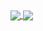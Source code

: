 <a href="https://github.com/anuraghazra/github-readme-stats">
  <img align="center" src="https://github-readme-stats-jet-seven.vercel.app/api?username=nsluke&show_icons=true&rank_icon=percentile&include_all_commits=true" />
</a>
<a href="https://github.com/anuraghazra/github-readme-stats">
  <img align="center" src="https://github-readme-stats-jet-seven.vercel.app/api/top-langs/?username=nsluke&layout=compact&hide=html" />
</a>
